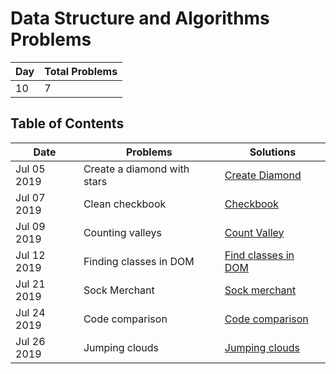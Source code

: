 # Data Structure and Algorithms Problems

| Day | Total Problems |
| --- | -------------- |
| 10  | 7              |

## Table of Contents

| Date        | Problems                    | Solutions                                |
| ----------- | --------------------------- | ---------------------------------------- |
| Jul 05 2019 | Create a diamond with stars | [Create Diamond](./diamond-with-star.js) |
| Jul 07 2019 | Clean checkbook             | [Checkbook](./checkbook.js)              |
| Jul 09 2019 | Counting valleys            | [Count Valley](./counting-valley.js)     |
| Jul 12 2019 | Finding classes in DOM      | [Find classes in DOM](./find-class.js)   |
| Jul 21 2019 | Sock Merchant               | [Sock merchant](./sock-merchant.js)      |
| Jul 24 2019 | Code comparison             | [Code comparison](./code-comparison.js)  |
| Jul 26 2019 | Jumping clouds              | [Jumping clouds](./jumping-clouds.js)    |

